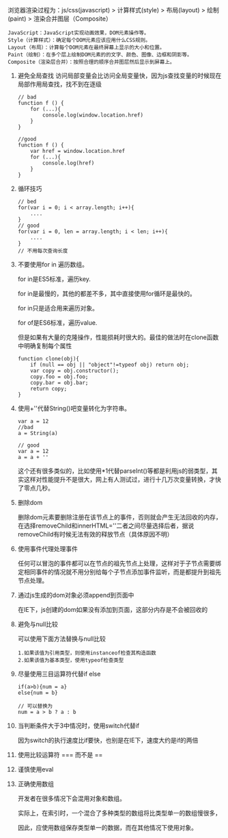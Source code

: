 浏览器渲染过程为：js/css(javascript) > 计算样式(style) > 布局(layout) > 绘制(paint) > 渲染合并图层（Composite）

```
JavaScript：JavaScript实现动画效果，DOM元素操作等。
Style（计算样式）：确定每个DOM元素应该应用什么CSS规则。
Layout（布局）：计算每个DOM元素在最终屏幕上显示的大小和位置。
Paint（绘制）：在多个层上绘制DOM元素的的文字、颜色、图像、边框和阴影等。
Composite（渲染层合并）：按照合理的顺序合并图层然后显示到屏幕上。
```

1. 避免全局查找
   访问局部变量会比访问全局变量快，因为js查找变量的时候现在局部作用局查找，找不到在逐级

   ```
   // bad
   function f () {
       for (...){
           console.log(window.location.href)
       }
   }
   
   //good
   function f () {
       var href = window.location.href
       for (...){
           console.log(href)
       }
   }
   ```

2. 循环技巧

   ```
   // bed 
   for(var i = 0; i < array.length; i++){
       ....
   }
   // good
   for(var i = 0, len = array.length; i < len; i++){
       ....
   }
   // 不用每次查询长度
   ```

3. 不要使用for in 遍历数组。

   for in是ES5标准，遍历key. 

   for in是最慢的，其他的都差不多，其中直接使用for循环是最快的。

   for in只是适合用来遍历对象。

   for of是ES6标准，遍历value.

   但是如果有大量的克隆操作，性能损耗时很大的。最佳的做法时在clone函数中明确复制每个属性

   ```
   function clone(obj){
       if (null == obj || "object"!=typeof obj) return obj;
       var copy = obj.constructor();
       copy.foo = obj.foo;
       copy.bar = obj.bar;
       return copy;
   }
   ```

   

4. 使用+''代替String()吧变量转化为字符串。

   ```
   var a = 12
   //bad
   a = String(a)
   
   // good
   var a = 12
   a = a + ''
   ```

   这个还有很多类似的，比如使用*1代替parseInt()等都是利用js的弱类型，其实这样对性能提升不是很大，网上有人测试过，进行十几万次变量转换，才快了零点几秒。

5. 删除dom

   删除dom元素要删除注册在该节点上的事件，否则就会产生无法回收的内存，在选择removeChild和innerHTML=''二者之间尽量选择后者，据说removeChild有时候无法有效的释放节点（具体原因不明）

6. 使用事件代理处理事件

   任何可以冒泡的事件都可以在节点的祖先节点上处理，这样对于子节点需要绑定相同事件的情况就不用分别给每个子节点添加事件监听，而是都提升到祖先节点处理。

7. 通过js生成的dom对象必须append到页面中

   在IE下，js创建的dom如果没有添加到页面，这部分内存是不会被回收的

8. 避免与null比较

   可以使用下面方法替换与null比较
   ```
   1.如果该值为引用类型，则使用instanceof检查其构造函数
   2.如果该值为基本类型，使用typeof检查类型
   ```

9. 尽量使用三目运算符代替if else

   ```
   if(a>b){num = a}
   else{num = b}
   
   // 可以替换为
   num = a > b ? a : b
   ```

10. 当判断条件大于3中情况时，使用switch代替if

    因为switch的执行速度比if要快，也别是在IE下，速度大约是if的两倍

11. 使用比较运算符 === 而不是 ==

12. 谨慎使用eval

13. 正确使用数组

    开发者在很多情况下会混用对象和数组。

    实际上，在索引时，一个混合了多种类型的数组将比类型单一的数组慢很多，

    因此，应使用数组保存类型单一的数据，而在其他情况下使用对象。

    